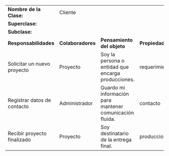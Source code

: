 |                             |                   |                                                          |                 |
| --------------------------- | ----------------- | -------------------------------------------------------- | --------------- |
| **Nombre de la Clase:**     | Cliente           |                                                          |                 |
| **Superclase:**             |                   |                                                          |                 |
| **Subclase:**               |                   |                                                          |                 |
| **Responsabilidades**       | **Colaboradores** | **Pensamiento del objeto**                               | **Propiedad**   |
| Solicitar un nuevo proyecto | Proyecto          | Soy la persona o entidad que encarga producciones.       | requerimiento   |
| Registrar datos de contacto | Administrador     | Guardo mi información para mantener comunicación fluida. | contacto        |
| Recibir proyecto finalizado | Proyecto          | Soy destinatario de la entrega final.                    | produccionFinal |

